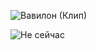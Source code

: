 
![Вавилон (Клип)](https://www.youtube.com/watch?v=G-PQgONg_Fs)

![Не сейчас](https://www.youtube.com/watch?v=C-xcs4tXtq8)
